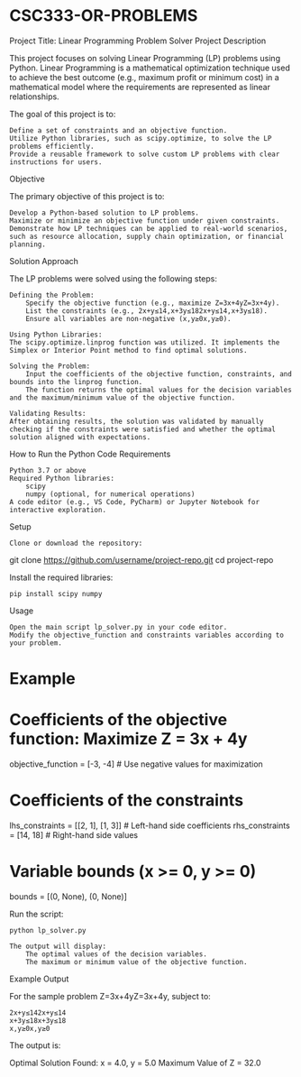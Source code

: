 # CSC333-OR-PROBLEMS
Project Title: Linear Programming Problem Solver
Project Description

This project focuses on solving Linear Programming (LP) problems using Python. Linear Programming is a mathematical optimization technique used to achieve the best outcome (e.g., maximum profit or minimum cost) in a mathematical model where the requirements are represented as linear relationships.

The goal of this project is to:

    Define a set of constraints and an objective function.
    Utilize Python libraries, such as scipy.optimize, to solve the LP problems efficiently.
    Provide a reusable framework to solve custom LP problems with clear instructions for users.

Objective

The primary objective of this project is to:

    Develop a Python-based solution to LP problems.
    Maximize or minimize an objective function under given constraints.
    Demonstrate how LP techniques can be applied to real-world scenarios, such as resource allocation, supply chain optimization, or financial planning.

Solution Approach

The LP problems were solved using the following steps:

    Defining the Problem:
        Specify the objective function (e.g., maximize Z=3x+4yZ=3x+4y).
        List the constraints (e.g., 2x+y≤14,x+3y≤182x+y≤14,x+3y≤18).
        Ensure all variables are non-negative (x,y≥0x,y≥0).

    Using Python Libraries:
    The scipy.optimize.linprog function was utilized. It implements the Simplex or Interior Point method to find optimal solutions.

    Solving the Problem:
        Input the coefficients of the objective function, constraints, and bounds into the linprog function.
        The function returns the optimal values for the decision variables and the maximum/minimum value of the objective function.

    Validating Results:
    After obtaining results, the solution was validated by manually checking if the constraints were satisfied and whether the optimal solution aligned with expectations.

How to Run the Python Code
Requirements

    Python 3.7 or above
    Required Python libraries:
        scipy
        numpy (optional, for numerical operations)
    A code editor (e.g., VS Code, PyCharm) or Jupyter Notebook for interactive exploration.

Setup

    Clone or download the repository:

git clone https://github.com/username/project-repo.git
cd project-repo

Install the required libraries:

    pip install scipy numpy

Usage

    Open the main script lp_solver.py in your code editor.
    Modify the objective_function and constraints variables according to your problem.

# Example
# Coefficients of the objective function: Maximize Z = 3x + 4y
objective_function = [-3, -4]  # Use negative values for maximization

# Coefficients of the constraints
lhs_constraints = [[2, 1], [1, 3]]  # Left-hand side coefficients
rhs_constraints = [14, 18]          # Right-hand side values

# Variable bounds (x >= 0, y >= 0)
bounds = [(0, None), (0, None)]

Run the script:

    python lp_solver.py

    The output will display:
        The optimal values of the decision variables.
        The maximum or minimum value of the objective function.

Example Output

For the sample problem Z=3x+4yZ=3x+4y, subject to:

    2x+y≤142x+y≤14
    x+3y≤18x+3y≤18
    x,y≥0x,y≥0

The output is:

Optimal Solution Found:
x = 4.0, y = 5.0
Maximum Value of Z = 32.0
